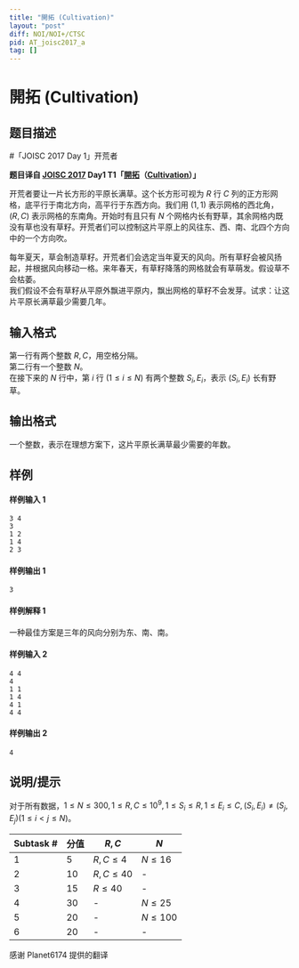 ```yaml
---
title: "開拓 (Cultivation)"
layout: "post"
diff: NOI/NOI+/CTSC
pid: AT_joisc2017_a
tag: []
---
```


# 開拓 (Cultivation)

## 题目描述

#「JOISC 2017 Day 1」开荒者


**题目译自 [JOISC 2017](https://www.ioi-jp.org/camp/2017/2017-sp-tasks/index.html) Day1 T1「[開拓](https://www.ioi-jp.org/camp/2017/2017-sp-tasks/2017-sp-d1.pdf)（[Cultivation](https://www.ioi-jp.org/camp/2017/2017-sp-tasks/2017-sp-d1-en.pdf)）」**

开荒者要让一片长方形的平原长满草。这个长方形可视为 $R$ 行 $C$ 列的正方形网格，底平行于南北方向，高平行于东西方向。我们用 $(1,1)$ 表示网格的西北角，$(R,C)$ 表示网格的东南角。开始时有且只有 $N$ 个网格内长有野草，其余网格内既没有草也没有草籽。开荒者们可以控制这片平原上的风往东、西、南、北四个方向中的一个方向吹。  

每年夏天，草会制造草籽。开荒者们会选定当年夏天的风向。所有草籽会被风扬起，并根据风向移动一格。来年春天，有草籽降落的网格就会有草萌发。假设草不会枯萎。  
我们假设不会有草籽从平原外飘进平原内，飘出网格的草籽不会发芽。试求：让这片平原长满草最少需要几年。

## 输入格式

第一行有两个整数 $R, C$，用空格分隔。  
第二行有一个整数 $N$。  
在接下来的 $N$ 行中，第 $i$ 行 $(1\le i\le N)$ 有两个整数 $S_i, E_i$，表示 $(S_i, E_i)$ 长有野草。

## 输出格式

一个整数，表示在理想方案下，这片平原长满草最少需要的年数。

## 样例

#### 样例输入 1
```plain
3 4
3
1 2
1 4
2 3
```

#### 样例输出 1
```plain
3
```

#### 样例解释 1

一种最佳方案是三年的风向分别为东、南、南。

#### 样例输入 2
```plain
4 4
4
1 1
1 4
4 1
4 4
```

#### 样例输出 2
```plain
4
```

## 说明/提示

对于所有数据，$1\le N\le 300, 1\le R, C\le 10^9, 1\le S_i \le R, 1\le E_i\le C, (S_i, E_i)≠(S_j, E_j)(1\le i<j\le N)$。

|Subtask #|分值|$R,C$|$N$|
|-|-|-|-|
|1|5|$R,C\le 4$|$N\le 16$|
|2|10|$R,C\le 40$|-|
|3|15|$R\le 40$|-|
|4|30|-|$N\le 25$|
|5|20|-|$N\le 100$|
|6|20|-|-|

感谢 Planet6174 提供的翻译

